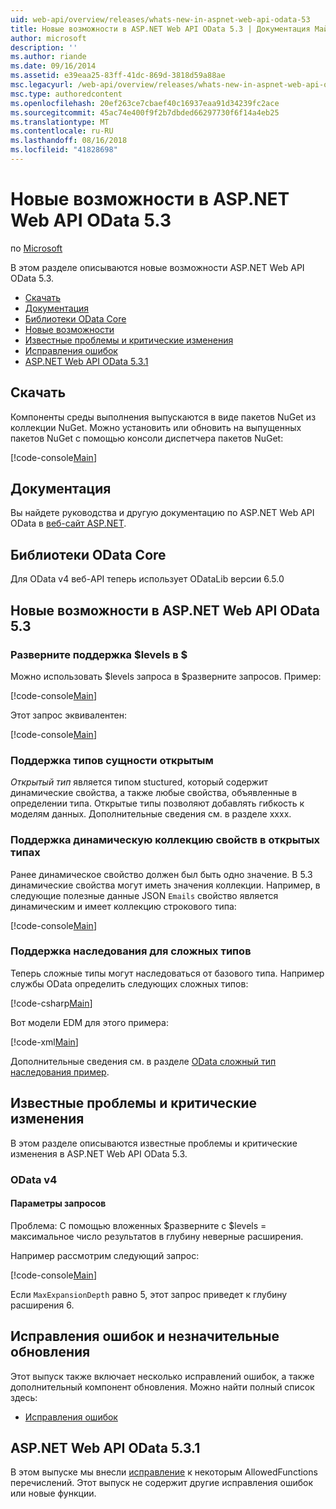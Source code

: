 ```yaml
---
uid: web-api/overview/releases/whats-new-in-aspnet-web-api-odata-53
title: Новые возможности в ASP.NET Web API OData 5.3 | Документация Майкрософт
author: microsoft
description: ''
ms.author: riande
ms.date: 09/16/2014
ms.assetid: e39eaa25-83ff-41dc-869d-3818d59a88ae
msc.legacyurl: /web-api/overview/releases/whats-new-in-aspnet-web-api-odata-53
msc.type: authoredcontent
ms.openlocfilehash: 20ef263ce7cbaef40c16937eaa91d34239fc2ace
ms.sourcegitcommit: 45ac74e400f9f2b7dbded66297730f6f14a4eb25
ms.translationtype: MT
ms.contentlocale: ru-RU
ms.lasthandoff: 08/16/2018
ms.locfileid: "41828698"
---
```

<a name="whats-new-in-aspnet-web-api-odata-53"></a>Новые возможности в ASP.NET Web API OData 5.3
====================
по [Microsoft](https://github.com/microsoft)

В этом разделе описываются новые возможности ASP.NET Web API OData 5.3.

- [Скачать](#download)
- [Документация](#documentation)
- [Библиотеки OData Core](#corelib)
- [Новые возможности](#newf)
- [Известные проблемы и критические изменения](#known-issues)
- [Исправления ошибок](#bug-fixes)
- [ASP.NET Web API OData 5.3.1](#OD)

<a id="download"></a>
## <a name="download"></a>Скачать

Компоненты среды выполнения выпускаются в виде пакетов NuGet из коллекции NuGet. Можно установить или обновить на выпущенных пакетов NuGet с помощью консоли диспетчера пакетов NuGet:

[!code-console[Main](whats-new-in-aspnet-web-api-odata-53/samples/sample1.cmd)]

<a id="documentation"></a>
## <a name="documentation"></a>Документация

Вы найдете руководства и другую документацию по ASP.NET Web API OData в [веб-сайт ASP.NET](../odata-support-in-aspnet-web-api/index.md).

<a id="corelib"></a>
## <a name="odata-core-libraries"></a>Библиотеки OData Core

Для OData v4 веб-API теперь использует ODataLib версии 6.5.0

<a id="newf"></a>
## <a name="new-features-in-aspnet-web-api-odata-53"></a>Новые возможности в ASP.NET Web API OData 5.3

### <a name="support-for-levels-in-expand"></a>Разверните поддержка $levels в $

Можно использовать $levels запроса в $разверните запросов. Пример:

[!code-console[Main](whats-new-in-aspnet-web-api-odata-53/samples/sample2.cmd)]

Этот запрос эквивалентен:

[!code-console[Main](whats-new-in-aspnet-web-api-odata-53/samples/sample3.cmd)]

<a id="open-entity-types"></a>
### <a name="support-for-open-entity-types"></a>Поддержка типов сущности открытым

*Открытый тип* является типом stuctured, который содержит динамические свойства, а также любые свойства, объявленные в определении типа. Открытые типы позволяют добавлять гибкость к моделям данных. Дополнительные сведения см. в разделе xxxx.

### <a name="support-for-dynamic-collection-properties-in-open-types"></a>Поддержка динамическую коллекцию свойств в открытых типах

Ранее динамическое свойство должен был быть одно значение. В 5.3 динамические свойства могут иметь значения коллекции. Например, в следующие полезные данные JSON `Emails` свойство является динамическим и имеет коллекцию строкового типа:

[!code-console[Main](whats-new-in-aspnet-web-api-odata-53/samples/sample4.cmd)]

### <a name="support-for-inheritance-for-complex-types"></a>Поддержка наследования для сложных типов

Теперь сложные типы могут наследоваться от базового типа. Например службы OData определить следующих сложных типов:

[!code-csharp[Main](whats-new-in-aspnet-web-api-odata-53/samples/sample5.cs)]

Вот модели EDM для этого примера:

[!code-xml[Main](whats-new-in-aspnet-web-api-odata-53/samples/sample6.xml?highlight=8,15)]

Дополнительные сведения см. в разделе [OData сложный тип наследования пример](http://aspnet.codeplex.com/SourceControl/latest#Samples/WebApi/OData/v4/ODataComplexTypeInheritanceSample/ReadMe.txt).

<a id="known-issues"></a>
## <a name="known-issues-and-breaking-changes"></a>Известные проблемы и критические изменения

В этом разделе описываются известные проблемы и критические изменения в ASP.NET Web API OData 5.3.

### <a name="odata-v4"></a>OData v4

#### <a name="query-options"></a>Параметры запросов

Проблема: С помощью вложенных $разверните с $levels = максимальное число результатов в глубину неверные расширения.

Например рассмотрим следующий запрос:

[!code-console[Main](whats-new-in-aspnet-web-api-odata-53/samples/sample7.cmd)]

Если `MaxExpansionDepth` равно 5, этот запрос приведет к глубину расширения 6.

<a id="bug-fixes"></a>
## <a name="bug-fixes-and-minor-feature-updates"></a>Исправления ошибок и незначительные обновления

Этот выпуск также включает несколько исправлений ошибок, а также дополнительный компонент обновления. Можно найти полный список здесь:

- [Исправления ошибок](https://aspnetwebstack.codeplex.com/workitem/list/advanced?keyword=&status=All&type=All&priority=All&release=v5.3%20Beta&assignedTo=All&component=Web%20API|Web%20API%20OData&sortField=AssignedTo&sortDirection=Ascending&page=0&reasonClosed=Fixed)

<a id="OD"></a>
## <a name="aspnet-web-api-odata-531"></a>ASP.NET Web API OData 5.3.1

В этом выпуске мы внесли [исправление](https://aspnetwebstack.codeplex.com/workitem/list/advanced?keyword=&amp;status=All&amp;type=All&amp;priority=All&amp;release=v5.3.1%20Beta&amp;assignedTo=All&amp;component=Web%20API%20OData&amp;sortField=LastUpdatedDate&amp;sortDirection=Descending&amp;page=0&amp;reasonClosed=All) к некоторым AllowedFunctions перечислений. Этот выпуск не содержит другие исправления ошибок или новые функции.
